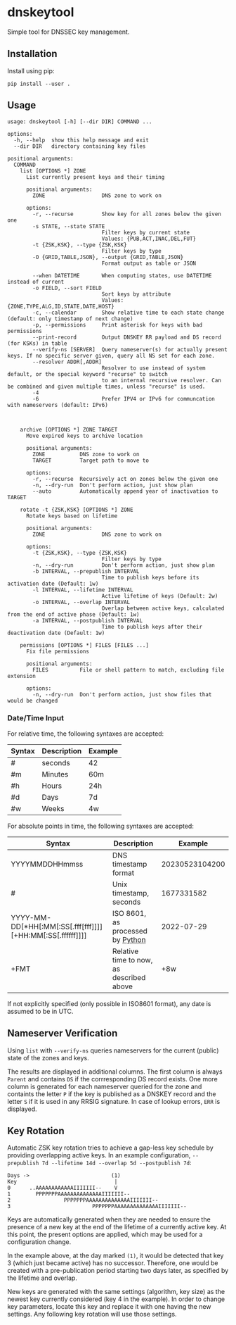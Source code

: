 # dnskeytool

Simple tool for DNSSEC key management.

## Installation

Install using pip:

```pip install --user .```

## Usage

```
usage: dnskeytool [-h] [--dir DIR] COMMAND ...

options:
  -h, --help  show this help message and exit
  --dir DIR   directory containing key files

positional arguments:
  COMMAND
    list [OPTIONS *] ZONE
      List currently present keys and their timing

      positional arguments:
        ZONE                  DNS zone to work on

      options:
        -r, --recurse         Show key for all zones below the given one
        -s STATE, --state STATE
                              Filter keys by current state
                              Values: {PUB,ACT,INAC,DEL,FUT}
        -t {ZSK,KSK}, --type {ZSK,KSK}
                              Filter keys by type
        -O {GRID,TABLE,JSON}, --output {GRID,TABLE,JSON}
                              Format output as table or JSON

        --when DATETIME       When computing states, use DATETIME instead of current
        -o FIELD, --sort FIELD
                              Sort keys by attribute
                              Values: {ZONE,TYPE,ALG,ID,STATE,DATE,HOST}
        -c, --calendar        Show relative time to each state change (default: only timestamp of next change)
        -p, --permissions     Print asterisk for keys with bad permissions
        --print-record        Output DNSKEY RR payload and DS record (for KSKs) in table
        --verify-ns [SERVER]  Query nameserver(s) for actually present keys. If no specific server given, query all NS set for each zone.
        --resolver ADDR[,ADDR]
                              Resolver to use instead of system default, or the special keyword "recurse" to switch
                              to an internal recursive resolver. Can be combined and given multiple times, unless "recurse" is used.
        -4
        -6                    Prefer IPV4 or IPv6 for communcation with nameservers (default: IPv6)



    archive [OPTIONS *] ZONE TARGET
      Move expired keys to archive location

      positional arguments:
        ZONE           DNS zone to work on
        TARGET         Target path to move to

      options:
        -r, --recurse  Recursively act on zones below the given one
        -n, --dry-run  Don't perform action, just show plan
        --auto         Automatically append year of inactivation to TARGET

    rotate -t {ZSK,KSK} [OPTIONS *] ZONE
      Rotate keys based on lifetime

      positional arguments:
        ZONE                  DNS zone to work on

      options:
        -t {ZSK,KSK}, --type {ZSK,KSK}
                              Filter keys by type
        -n, --dry-run         Don't perform action, just show plan
        -b INTERVAL, --prepublish INTERVAL
                              Time to publish keys before its activation date (Default: 1w)
        -l INTERVAL, --lifetime INTERVAL
                              Active lifetime of keys (Default: 2w)
        -o INTERVAL, --overlap INTERVAL
                              Overlap between active keys, calculated from the end of active phase (Default: 1w)
        -a INTERVAL, --postpublish INTERVAL
                              Time to publish keys after their deactivation date (Default: 1w)

    permissions [OPTIONS *] FILES [FILES ...]
      Fix file permissions

      positional arguments:
        FILES          File or shell pattern to match, excluding file extension

      options:
        -n, --dry-run  Don't perform action, just show files that would be changed

```

### Date/Time Input

For relative time, the following syntaxes are accepted:

| Syntax | Description | Example |
|--------|-------------|---------|
| #      | seconds     | 42      |
| #m     | Minutes     | 60m     |
| #h     | Hours       | 24h     |
| #d     | Days        | 7d      |
| #w     | Weeks       | 4w      |


For absolute points in time, the following syntaxes are accepted:

| Syntax                                                     | Description                               | Example        |
|------------------------------------------------------------|-------------------------------------------|----------------|
| YYYYMMDDHHmmss                                             | DNS timestamp format                      | 20230523104200 |
| #                                                          | Unix timestamp, seconds                   | 1677331582     |
| YYYY-MM-DD[*HH[:MM[:SS[.fff[fff]]]][+HH:MM[:SS[.ffffff]]]] | ISO 8601, as processed by [Python][pyiso] | 2022-07-29     |
| +FMT                                                       | Relative time to now, as described above  | +8w            |

If not explicitly specified (only possible in ISO8601 format), any date is assumed to be in UTC. 

[pyiso]: https://docs.python.org/3/library/datetime.html#datetime.datetime.fromisoformat

## Nameserver Verification

Using `list` with `--verify-ns` queries nameservers for the current (public) state of the zones and keys.

The results are displayed in additional columns. The first column is always `Parent` and contains `DS` if the corrresponding
DS record exists. One more column is generated for each nameserver queried for the zone and containts the letter `P` if
the key is published as a DNSKEY record and the letter `S` if it is used in any RRSIG signature. In case of lookup errors,
`ERR` is displayed.

## Key Rotation

Automatic ZSK key rotation tries to achieve a gap-less key schedule by providing overlapping active keys.
In an example configuration, `--prepublish 7d --lifetime 14d --overlap 5d --postpublish 7d`:

```
Days ->                          (1)
Key                               |
0      ..AAAAAAAAAAAAIIIIIII--    V
1        PPPPPPPAAAAAAAAAAAAAAIIIIIII--
2                 PPPPPPPAAAAAAAAAAAAAAIIIIIII--
3                          PPPPPPPAAAAAAAAAAAAAAIIIIIII--
```

Keys are automatically generated when they are needed to ensure the presence of a new key at the end of the lifetime
of a currently active key. At this point, the present options are applied, which may be used for a configuration change.

In the example above, at the day marked `(1)`, it would be detected that key 3 (which just became active) has no
successor. Therefore, one would be created with a pre-publication period starting two days later, as specified by the
lifetime and overlap.

New keys are generated with the same settings (algorithm, key size) as the newest key currently considered (key 4 in the
example). In order to change key parameters, locate this key and replace it with one having the new settings. Any
following key rotation will use those settings.
